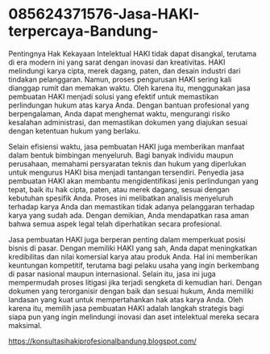 # 085624371576-Jasa-HAKI-terpercaya-Bandung-
Pentingnya Hak Kekayaan Intelektual HAKI tidak dapat disangkal, terutama di era modern ini yang sarat dengan inovasi dan kreativitas. HAKI melindungi karya cipta, merek dagang, paten, dan desain industri dari tindakan pelanggaran. Namun, proses pengurusan HAKI sering kali dianggap rumit dan memakan waktu. Oleh karena itu, menggunakan jasa pembuatan HAKI menjadi solusi yang efektif untuk memastikan perlindungan hukum atas karya Anda. Dengan bantuan profesional yang berpengalaman, Anda dapat menghemat waktu, mengurangi risiko kesalahan administrasi, dan memastikan dokumen yang diajukan sesuai dengan ketentuan hukum yang berlaku.

Selain efisiensi waktu, jasa pembuatan HAKI juga memberikan manfaat dalam bentuk bimbingan menyeluruh. Bagi banyak individu maupun perusahaan, memahami persyaratan teknis dan hukum yang diperlukan untuk mengurus HAKI bisa menjadi tantangan tersendiri. Penyedia jasa pembuatan HAKI akan membantu mengidentifikasi jenis perlindungan yang tepat, baik itu hak cipta, paten, atau merek dagang, sesuai dengan kebutuhan spesifik Anda. Proses ini melibatkan analisis menyeluruh terhadap karya Anda dan memastikan tidak adanya pelanggaran terhadap karya yang sudah ada. Dengan demikian, Anda mendapatkan rasa aman bahwa semua aspek legal telah diperhatikan secara profesional.

Jasa pembuatan HAKI juga berperan penting dalam memperkuat posisi bisnis di pasar. Dengan memiliki HAKI yang sah, Anda dapat meningkatkan kredibilitas dan nilai komersial karya atau produk Anda. Hal ini memberikan keuntungan kompetitif, terutama bagi pelaku usaha yang ingin berkembang di pasar nasional maupun internasional. Selain itu, jasa ini juga mempermudah proses litigasi jika terjadi sengketa di kemudian hari. Dengan dokumen yang terorganisir dengan baik dan sesuai hukum, Anda memiliki landasan yang kuat untuk mempertahankan hak atas karya Anda. Oleh karena itu, memilih jasa pembuatan HAKI adalah langkah strategis bagi siapa pun yang ingin melindungi inovasi dan aset intelektual mereka secara maksimal.

https://konsultasihakiprofesionalbandung.blogspot.com/
